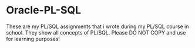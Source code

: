 # Oracle-PL-SQL

These are my PL/SQL assignments that i wrote during my PL/SQL course in school. They show all concepts of PL/SQL. Please DO NOT COPY and use for learning purposes! 
